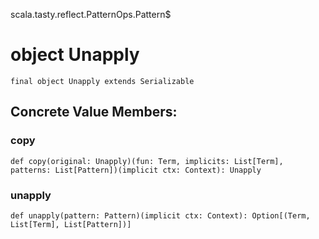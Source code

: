 scala.tasty.reflect.PatternOps.Pattern$
# object Unapply

<pre><code class="language-scala" >final object Unapply extends Serializable</pre></code>
## Concrete Value Members:
### copy
<pre><code class="language-scala" >def copy(original: Unapply)(fun: Term, implicits: List[Term], patterns: List[Pattern])(implicit ctx: Context): Unapply</pre></code>

### unapply
<pre><code class="language-scala" >def unapply(pattern: Pattern)(implicit ctx: Context): Option[(Term, List[Term], List[Pattern])]</pre></code>

